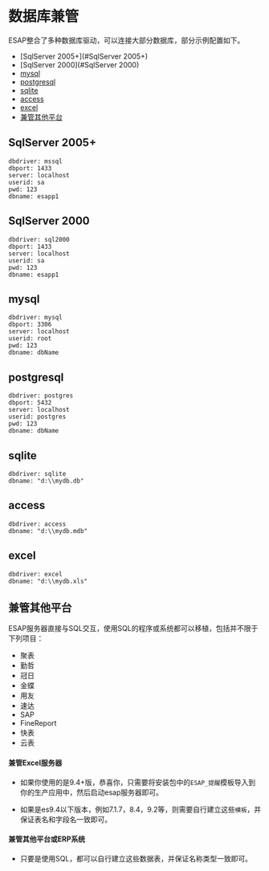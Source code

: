 # 数据库兼管
ESAP整合了多种数据库驱动，可以连接大部分数据库，部分示例配置如下。

* [SqlServer 2005+](#SqlServer 2005+)
* [SqlServer 2000](#SqlServer 2000)
* [mysql](#mysql)
* [postgresql](#postgresql)
* [sqlite](#sqlite)
* [access](#access)
* [excel](#excel)
* [兼管其他平台](#兼管其他平台)

## SqlServer 2005+
```
dbdriver: mssql
dbport: 1433
server: localhost
userid: sa
pwd: 123
dbname: esapp1
```

## SqlServer 2000
```
dbdriver: sql2000
dbport: 1433
server: localhost
userid: sa
pwd: 123
dbname: esapp1
```

## mysql
```
dbdriver: mysql
dbport: 3306
server: localhost
userid: root
pwd: 123
dbname: dbName
```

## postgresql
```
dbdriver: postgres
dbport: 5432
server: localhost
userid: postgres
pwd: 123
dbname: dbName
```

## sqlite
```
dbdriver: sqlite
dbname: "d:\\mydb.db"
```

## access
```
dbdriver: access
dbname: "d:\\mydb.mdb"
```

## excel
```
dbdriver: excel
dbname: "d:\\mydb.xls"
```

## 兼管其他平台
ESAP服务器直接与SQL交互，使用SQL的程序或系统都可以移植，包括并不限于下列项目：

+ 聚表
+ 勤哲
+ 冠日
+ 金蝶
+ 用友
+ 速达
+ SAP
+ FineReport
+ 快表
+ 云表

#### 兼管Excel服务器

* 如果你使用的是9.4+版，恭喜你，只需要将安装包中的`ESAP_提醒`模板导入到你的生产应用中，然后启动esap服务器即可。

* 如果是es9.4以下版本，例如7.1.7，8.4，9.2等，则需要自行建立这些`模板`，并保证表名和字段名一致即可。

#### 兼管其他平台或ERP系统

* 只要是使用SQL，都可以自行建立这些数据表，并保证名称类型一致即可。
